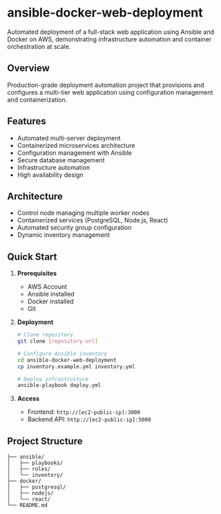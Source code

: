 # ansible-docker-web-deployment

Automated deployment of a full-stack web application using Ansible and Docker on AWS, demonstrating infrastructure automation and container orchestration at scale.

## Overview

Production-grade deployment automation project that provisions and configures a multi-tier web application using configuration management and containerization.

## Features

- Automated multi-server deployment
- Containerized microservices architecture
- Configuration management with Ansible
- Secure database management
- Infrastructure automation
- High availability design

## Architecture

- Control node managing multiple worker nodes
- Containerized services (PostgreSQL, Node.js, React)
- Automated security group configuration
- Dynamic inventory management


## Quick Start

1. **Prerequisites**
   - AWS Account
   - Ansible installed
   - Docker installed
   - Git

2. **Deployment**
   ```bash
   # Clone repository
   git clone [repository-url]

   # Configure Ansible inventory
   cd ansible-docker-web-deployment
   cp inventory.example.yml inventory.yml

   # Deploy infrastructure
   ansible-playbook deploy.yml
   ```

3. **Access**
   - Frontend: `http://[ec2-public-ip]:3000`
   - Backend API: `http://[ec2-public-ip]:5000`

## Project Structure
```
├── ansible/
│   ├── playbooks/
│   ├── roles/
│   └── inventory/
├── docker/
│   ├── postgresql/
│   ├── nodejs/
│   └── react/
└── README.md
```
